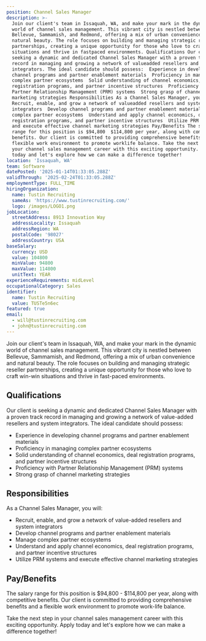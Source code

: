 ```yaml
---
position: Channel Sales Manager
description: >-
  Join our client's team in Issaquah, WA, and make your mark in the dynamic
  world of channel sales management. This vibrant city is nestled between
  Bellevue, Sammamish, and Redmond, offering a mix of urban convenience and
  natural beauty. The role focuses on building and managing strategic reseller
  partnerships, creating a unique opportunity for those who love to craft winwin
  situations and thrive in fastpaced environments. Qualifications Our client is
  seeking a dynamic and dedicated Channel Sales Manager with a proven track
  record in managing and growing a network of valueadded resellers and system
  integrators. The ideal candidate should possess:  Experience in developing
  channel programs and partner enablement materials  Proficiency in managing
  complex partner ecosystems  Solid understanding of channel economics, deal
  registration programs, and partner incentive structures  Proficiency with
  Partner Relationship Management (PRM) systems  Strong grasp of channel
  marketing strategies Responsibilities As a Channel Sales Manager, you will: 
  Recruit, enable, and grow a network of valueadded resellers and system
  integrators  Develop channel programs and partner enablement materials  Manage
  complex partner ecosystems  Understand and apply channel economics, deal
  registration programs, and partner incentive structures  Utilize PRM systems
  and execute effective channel marketing strategies Pay/Benefits The salary
  range for this position is $94,800  $114,800 per year, along with competitive
  benefits. Our client is committed to providing comprehensive benefits and a
  flexible work environment to promote worklife balance. Take the next step in
  your channel sales management career with this exciting opportunity. Apply
  today and let's explore how we can make a difference together!
location: 'Issaquah, WA'
team: Software
datePosted: '2025-01-14T01:33:05.288Z'
validThrough: '2025-02-24T01:33:05.288Z'
employmentType: FULL_TIME
hiringOrganization:
  name: Tustin Recruiting
  sameAs: 'https://www.tustinrecruiting.com/'
  logo: /images/LOGO1.png
jobLocation:
  streetAddress: 8913 Innovation Way
  addressLocality: Issaquah
  addressRegion: WA
  postalCode: '98027'
  addressCountry: USA
baseSalary:
  currency: USD
  value: 104800
  minValue: 94800
  maxValue: 114800
  unitText: YEAR
experienceRequirements: midLevel
occupationalCategory: Sales
identifier:
  name: Tustin Recruiting
  value: TUSTe5n6ec
featured: true
email:
  - will@tustinrecruiting.com
  - john@tustinrecruiting.com
---
```




Join our client's team in Issaquah, WA, and make your mark in the dynamic world of channel sales management. This vibrant city is nestled between Bellevue, Sammamish, and Redmond, offering a mix of urban convenience and natural beauty. The role focuses on building and managing strategic reseller partnerships, creating a unique opportunity for those who love to craft win-win situations and thrive in fast-paced environments. 

## Qualifications
Our client is seeking a dynamic and dedicated Channel Sales Manager with a proven track record in managing and growing a network of value-added resellers and system integrators. The ideal candidate should possess:

- Experience in developing channel programs and partner enablement materials
- Proficiency in managing complex partner ecosystems
- Solid understanding of channel economics, deal registration programs, and partner incentive structures
- Proficiency with Partner Relationship Management (PRM) systems
- Strong grasp of channel marketing strategies

## Responsibilities
As a Channel Sales Manager, you will:

- Recruit, enable, and grow a network of value-added resellers and system integrators
- Develop channel programs and partner enablement materials
- Manage complex partner ecosystems
- Understand and apply channel economics, deal registration programs, and partner incentive structures
- Utilize PRM systems and execute effective channel marketing strategies

## Pay/Benefits
The salary range for this position is $94,800 - $114,800 per year, along with competitive benefits. Our client is committed to providing comprehensive benefits and a flexible work environment to promote work-life balance.

Take the next step in your channel sales management career with this exciting opportunity. Apply today and let's explore how we can make a difference together!
